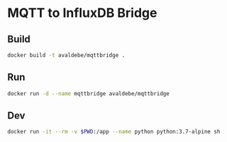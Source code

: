 # MQTT to InfluxDB Bridge

## Build

```bash
docker build -t avaldebe/mqttbridge .
```


## Run

```bash
docker run -d --name mqttbridge avaldebe/mqttbridge
```


## Dev

```bash
docker run -it --rm -v $PWD:/app --name python python:3.7-alpine sh
```
